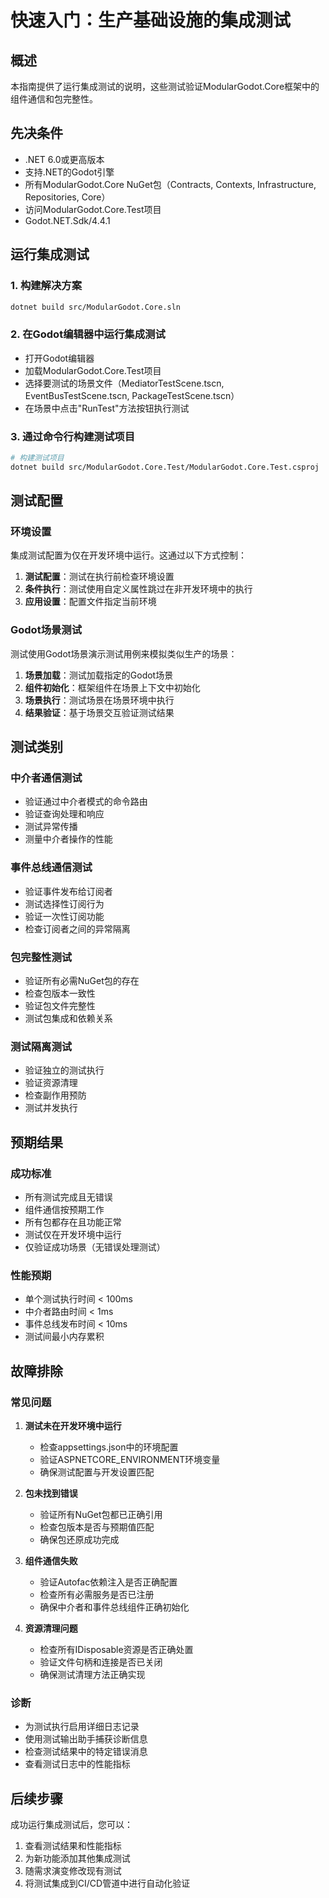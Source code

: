 # 快速入门：生产基础设施的集成测试

## 概述
本指南提供了运行集成测试的说明，这些测试验证ModularGodot.Core框架中的组件通信和包完整性。

## 先决条件
- .NET 6.0或更高版本
- 支持.NET的Godot引擎
- 所有ModularGodot.Core NuGet包（Contracts, Contexts, Infrastructure, Repositories, Core）
- 访问ModularGodot.Core.Test项目
- Godot.NET.Sdk/4.4.1

## 运行集成测试

### 1. 构建解决方案
```bash
dotnet build src/ModularGodot.Core.sln
```

### 2. 在Godot编辑器中运行集成测试
- 打开Godot编辑器
- 加载ModularGodot.Core.Test项目
- 选择要测试的场景文件（MediatorTestScene.tscn, EventBusTestScene.tscn, PackageTestScene.tscn）
- 在场景中点击"RunTest"方法按钮执行测试

### 3. 通过命令行构建测试项目
```bash
# 构建测试项目
dotnet build src/ModularGodot.Core.Test/ModularGodot.Core.Test.csproj
```

## 测试配置

### 环境设置
集成测试配置为仅在开发环境中运行。这通过以下方式控制：

1. **测试配置**：测试在执行前检查环境设置
2. **条件执行**：测试使用自定义属性跳过在非开发环境中的执行
3. **应用设置**：配置文件指定当前环境

### Godot场景测试
测试使用Godot场景演示测试用例来模拟类似生产的场景：

1. **场景加载**：测试加载指定的Godot场景
2. **组件初始化**：框架组件在场景上下文中初始化
3. **场景执行**：测试场景在场景环境中执行
4. **结果验证**：基于场景交互验证测试结果

## 测试类别

### 中介者通信测试
- 验证通过中介者模式的命令路由
- 验证查询处理和响应
- 测试异常传播
- 测量中介者操作的性能

### 事件总线通信测试
- 验证事件发布给订阅者
- 测试选择性订阅行为
- 验证一次性订阅功能
- 检查订阅者之间的异常隔离

### 包完整性测试
- 验证所有必需NuGet包的存在
- 检查包版本一致性
- 验证包文件完整性
- 测试包集成和依赖关系

### 测试隔离测试
- 验证独立的测试执行
- 验证资源清理
- 检查副作用预防
- 测试并发执行

## 预期结果

### 成功标准
- 所有测试完成且无错误
- 组件通信按预期工作
- 所有包都存在且功能正常
- 测试仅在开发环境中运行
- 仅验证成功场景（无错误处理测试）

### 性能预期
- 单个测试执行时间 < 100ms
- 中介者路由时间 < 1ms
- 事件总线发布时间 < 10ms
- 测试间最小内存累积

## 故障排除

### 常见问题

1. **测试未在开发环境中运行**
   - 检查appsettings.json中的环境配置
   - 验证ASPNETCORE_ENVIRONMENT环境变量
   - 确保测试配置与开发设置匹配

2. **包未找到错误**
   - 验证所有NuGet包都已正确引用
   - 检查包版本是否与预期值匹配
   - 确保包还原成功完成

3. **组件通信失败**
   - 验证Autofac依赖注入是否正确配置
   - 检查所有必需服务是否已注册
   - 确保中介者和事件总线组件正确初始化

4. **资源清理问题**
   - 检查所有IDisposable资源是否正确处置
   - 验证文件句柄和连接是否已关闭
   - 确保测试清理方法正确实现

### 诊断
- 为测试执行启用详细日志记录
- 使用测试输出助手捕获诊断信息
- 检查测试结果中的特定错误消息
- 查看测试日志中的性能指标

## 后续步骤
成功运行集成测试后，您可以：
1. 查看测试结果和性能指标
2. 为新功能添加其他集成测试
3. 随需求演变修改现有测试
4. 将测试集成到CI/CD管道中进行自动化验证